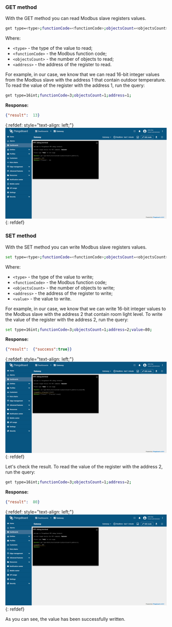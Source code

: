 ### GET method

With the GET method you can read Modbus slave registers values.

```bash
get type=<type>;functionCode=<functionCode>;objectsCount=<objectsCount>;address=<address>;
```

Where:
- `<type>` - the type of the value to read;
- `<functionCode>` - the Modbus function code;
- `<objectsCount>` - the number of objects to read;
- `<address>` - the address of the register to read.

For example, in our case, we know that we can read 16-bit integer values from the Modbus slave with the address 1 
that contain outdoor temperature. To read the value of the register with the address 1, run the query:

```bash
get type=16int;functionCode=3;objectsCount=1;address=1;
```

**Response:**

```json
{"result":  13}
```

{:refdef: style="text-align: left;"}
![image](/images/gateway/get-set-connector-rpc/modbus-get-set-rpc-1.png)
{: refdef}

### SET method

With the SET method you can write Modbus slave registers values.

```bash
set type=<type>;functionCode=<functionCode>;objectsCount=<objectsCount>;address=<address>;value=<value>;
```

Where:
- `<type>` - the type of the value to write;
- `<functionCode>` - the Modbus function code;
- `<objectsCount>` - the number of objects to write;
- `<address>` - the address of the register to write;
- `<value>` - the value to write.

For example, in our case, we know that we can write 16-bit integer values to the Modbus slave with the address 2 
that contain room light level. To write the value of the register with the address 2, run the query:

```bash
set type=16int;functionCode=3;objectsCount=1;address=2;value=80;
```

**Response:**

```json
{"result":  {"success":true}}
```

{:refdef: style="text-align: left;"}
![image](/images/gateway/get-set-connector-rpc/modbus-get-set-rpc-2.png)
{: refdef}

Let's check the result. To read the value of the register with the address 2, run the query:

```bash
get type=16int;functionCode=3;objectsCount=1;address=2;
```

**Response:**

```json
{"result":  80}
```

{:refdef: style="text-align: left;"}
![image](/images/gateway/get-set-connector-rpc/modbus-get-set-rpc-3.png)
{: refdef}

As you can see, the value has been successfully written.
